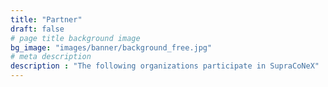 ```yaml
---
title: "Partner"
draft: false
# page title background image
bg_image: "images/banner/background_free.jpg"
# meta description
description : "The following organizations participate in SupraCoNeX"
---
```

